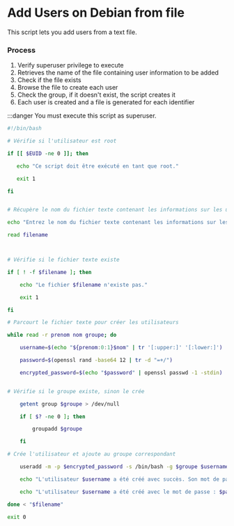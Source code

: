 # Add Users on Debian from file

This script lets you add users from a text file.

### Process

1. Verify superuser privilege to execute
2. Retrieves the name of the file containing user information to be added
3. Check if the file exists
4. Browse the file to create each user
5. Check the group, if it doesn't exist, the script creates it
6. Each user is created and a file is generated for each identifier

:::danger You must execute this script as superuser.

```sh showLineNumbers
#!/bin/bash

# Vérifie si l'utilisateur est root

if [[ $EUID -ne 0 ]]; then

   echo "Ce script doit être exécuté en tant que root." 

   exit 1

fi


# Récupère le nom du fichier texte contenant les informations sur les utilisateurs

echo "Entrez le nom du fichier texte contenant les informations sur les utilisateurs (format : prenom nom groupe): "

read filename



# Vérifie si le fichier texte existe

if [ ! -f $filename ]; then

    echo "Le fichier $filename n'existe pas."

    exit 1

fi

# Parcourt le fichier texte pour créer les utilisateurs

while read -r prenom nom groupe; do

    username=$(echo "${prenom:0:1}$nom" | tr '[:upper:]' '[:lower:]')

    password=$(openssl rand -base64 12 | tr -d "=+/")

    encrypted_password=$(echo "$password" | openssl passwd -1 -stdin)


# Vérifie si le groupe existe, sinon le crée

    getent group $groupe > /dev/null

    if [ $? -ne 0 ]; then

        groupadd $groupe

    fi

# Crée l'utilisateur et ajoute au groupe correspondant

    useradd -m -p $encrypted_password -s /bin/bash -g $groupe $username

    echo "L'utilisateur $username a été créé avec succès. Son mot de passe est : $password"

    echo "L'utilisateur $username a été créé avec le mot de passe : $password" >> login_users.txt

done < "$filename"

exit 0
```
